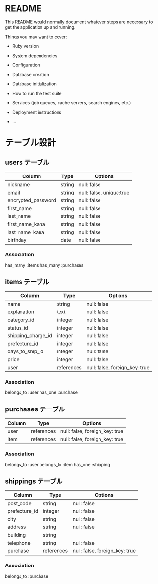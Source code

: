 # README

This README would normally document whatever steps are necessary to get the
application up and running.

Things you may want to cover:

* Ruby version

* System dependencies

* Configuration

* Database creation

* Database initialization

* How to run the test suite

* Services (job queues, cache servers, search engines, etc.)

* Deployment instructions

* ...
# テーブル設計

## users テーブル

| Column             | Type   | Options     |
| ------------------ | ------ | ----------- |
| nickname           | string | null: false |
| email              | string | null: false, unique:true |
| encrypted_password | string | null: false |
| first_name         | string | null: false |
| last_name          | string | null: false |
| first_name_kana    | string | null: false |
| last_name_kana     | string | null: false |
| birthday           | date   | null: false |

### Association
has_many :items
has_many :purchases


## items テーブル

| Column             | Type   | Options     |
| ------------------ | ------ | ----------- |
| name               | string | null: false |
| explanation        | text   | null: false |
| category_id        | integer| null: false |
| status_id          | integer| null: false |
| shipping_charge_id | integer| null: false |
| prefecture_id      | integer| null: false |
| days_to_ship_id    | integer| null: false |
| price              | integer| null: false |
| user               | references | null: false, foreign_key: true |

### Association
belongs_to :user
has_one :purchase

## purchases テーブル

| Column | Type       | Options                        |
| ------ | ---------- | ------------------------------ |
| user   | references | null: false, foreign_key: true |
| item   | references | null: false, foreign_key: true |

### Association
belongs_to :user
belongs_to :item
has_one :shipping

## shippings テーブル

| Column                 | Type       | Options     |
| ---------------------- | ---------- | ----------- |
| post_code              | string     | null: false |
| prefecture_id          | integer    | null: false |
| city                   | string     | null: false |
| address                | string     | null: false |
| building               | string     |             |
| telephone              | string     | null: false |
| purchase               | references | null: false, foreign_key: true |

### Association
belongs_to :purchase